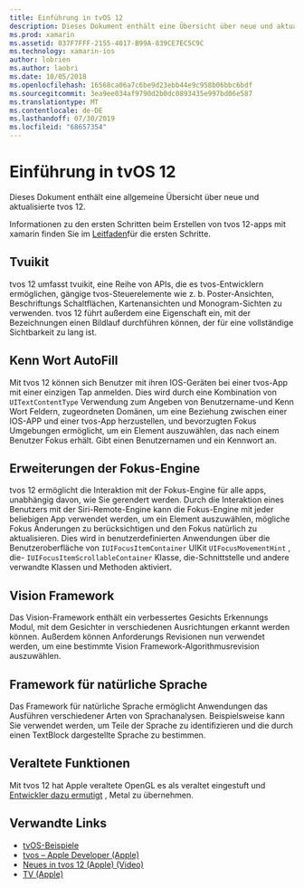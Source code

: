 ```yaml
---
title: Einführung in tvOS 12
description: Dieses Dokument enthält eine Übersicht über neue und aktualisierte Features in tvos 12, für die das xamarin-Vorschau Release derzeit Bindungen bereitstellt C# .
ms.prod: xamarin
ms.assetid: 037F7FFF-2155-4017-B99A-839CE7EC5C9C
ms.technology: xamarin-ios
author: lobrien
ms.author: laobri
ms.date: 10/05/2018
ms.openlocfilehash: 16568ca06a7c6be9d23ebb44e9c958b06bbc6bdf
ms.sourcegitcommit: 3ea9ee034af9790d2b0dc0893435e997bd06e587
ms.translationtype: MT
ms.contentlocale: de-DE
ms.lasthandoff: 07/30/2019
ms.locfileid: "68657354"
---
```

# <a name="introduction-to-tvos-12"></a>Einführung in tvOS 12

Dieses Dokument enthält eine allgemeine Übersicht über neue und aktualisierte tvos 12.

Informationen zu den ersten Schritten beim Erstellen von tvos 12-apps mit xamarin finden Sie im [Leitfaden](~/ios/platform/introduction-to-ios12/get-started.md)für die ersten Schritte.

## <a name="tvuikit"></a>Tvuikit

tvos 12 umfasst tvuikit, eine Reihe von APIs, die es tvos-Entwicklern ermöglichen, gängige tvos-Steuerelemente wie z. b. Poster-Ansichten, Beschriftungs Schaltflächen, Kartenansichten und Monogram-Sichten zu verwenden. tvos 12 führt außerdem eine Eigenschaft ein, mit der Bezeichnungen einen Bildlauf durchführen können, der für eine vollständige Sichtbarkeit zu lang ist.

## <a name="password-autofill"></a>Kenn Wort AutoFill

Mit tvos 12 können sich Benutzer mit ihren IOS-Geräten bei einer tvos-App mit einer einzigen Tap anmelden. Dies wird durch eine Kombination von `UITextContentType` Verwendung zum Angeben von Benutzername-und Kenn Wort Feldern, zugeordneten Domänen, um eine Beziehung zwischen einer IOS-APP und einer tvos-App herzustellen, und bevorzugten Fokus Umgebungen ermöglicht, um ein Element auszuwählen, das nach einem Benutzer Fokus erhält. Gibt einen Benutzernamen und ein Kennwort an.

## <a name="focus-engine-enhancements"></a>Erweiterungen der Fokus-Engine

tvos 12 ermöglicht die Interaktion mit der Fokus-Engine für alle apps, unabhängig davon, wie Sie gerendert werden. Durch die Interaktion eines Benutzers mit der Siri-Remote-Engine kann die Fokus-Engine mit jeder beliebigen App verwendet werden, um ein Element auszuwählen, mögliche Fokus Änderungen zu berücksichtigen und den Fokus natürlich zu aktualisieren. Dies wird in benutzerdefinierten Anwendungen über die Benutzeroberfläche von `IUIFocusItemContainer` UIKit `UIFocusMovementHint` , die- `IUIFocusItemScrollableContainer` Klasse, die-Schnittstelle und andere verwandte Klassen und Methoden aktiviert.

## <a name="vision-framework"></a>Vision Framework

Das Vision-Framework enthält ein verbessertes Gesichts Erkennungs Modul, mit dem Gesichter in verschiedenen Ausrichtungen erkannt werden können. Außerdem können Anforderungs Revisionen nun verwendet werden, um eine bestimmte Vision Framework-Algorithmusrevision auszuwählen.

## <a name="natural-language-framework"></a>Framework für natürliche Sprache

Das Framework für natürliche Sprache ermöglicht Anwendungen das Ausführen verschiedener Arten von Sprachanalysen. Beispielsweise kann Sie verwendet werden, um Teile der Sprache zu identifizieren und die durch einen TextBlock dargestellte Sprache zu bestimmen.

## <a name="deprecations"></a>Veraltete Funktionen

Mit tvos 12 hat Apple veraltete OpenGL es als veraltet eingestuft und [Entwickler dazu ermutigt](https://developer.apple.com/tvos/whats-new/) , Metal zu übernehmen.

## <a name="related-links"></a>Verwandte Links

- [tvOS-Beispiele](https://docs.microsoft.com/samples/browse/?products=xamarin&term=Xamarin.iOS+tvOS)
- [tvos – Apple Developer (Apple)](https://developer.apple.com/tvos/)
- [Neues in tvos 12 (Apple) (Video)](https://developer.apple.com/videos/play/wwdc2018/208/)
- [TV (Apple)](https://www.apple.com/tv/)